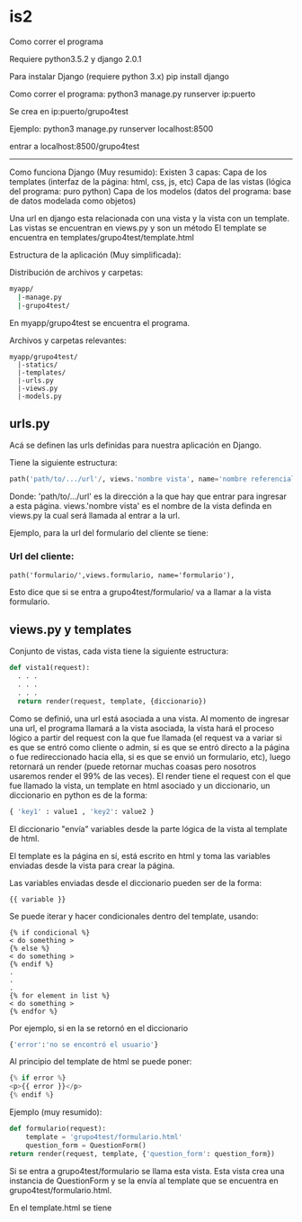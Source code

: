 # is2

Como correr el programa

Requiere python3.5.2 y django 2.0.1

Para instalar Django (requiere python 3.x)
pip install django

Como correr el programa:
python3 manage.py runserver ip:puerto

Se crea en ip:puerto/grupo4test

Ejemplo: 
python3 manage.py runserver localhost:8500

entrar a
localhost:8500/grupo4test

*********************

Como funciona Django (Muy resumido):
Existen 3 capas:
Capa de los templates (interfaz de la página: html, css, js, etc)
Capa de las vistas (lógica del programa: puro python)
Capa de los modelos (datos del programa: base de datos modelada como objetos)

Una url en django esta relacionada con una vista y la vista con un template.
Las vistas se encuentran en views.py y son un método
El template se encuentra en templates/grupo4test/template.html

Estructura de la aplicación (Muy simplificada):

Distribución de archivos y carpetas:

``` bash
myapp/
  |-manage.py
  |-grupo4test/
```
 
En myapp/grupo4test se encuentra el programa.

Archivos y carpetas relevantes:
```
myapp/grupo4test/
  |-statics/ 
  |-templates/
  |-urls.py  
  |-views.py  
  |-models.py
```
 
## urls.py
Acá se definen las urls definidas para nuestra aplicación en Django.

Tiene la siguiente estructura:
``` python
path('path/to/.../url'/, views.'nombre vista', name='nombre referencial'),
```
Donde:
'path/to/.../url' es la dirección a la que hay que entrar para ingresar a esta página.
views.'nombre vista' es el nombre de la vista definda en views.py la cual será llamada al entrar a la url.

Ejemplo, para la url del formulario del cliente se tiene:

### Url del cliente:
    path('formulario/',views.formulario, name='formulario'),

Esto dice que si se entra a grupo4test/formulario/ va a llamar a la vista formulario.

## views.py y templates
Conjunto de vistas, cada vista tiene la siguiente estructura:

``` python
def vista1(request):
  . . .
  . . .
  . . .
  return render(request, template, {diccionario})
```

Como se definió, una url está asociada a una vista. Al momento de ingresar una url, 
el programa llamará a la vista asociada, la vista hará el proceso lógico a partir del request con la que fue llamada (el request va a variar si es que se entró como cliente o admin, si es que se entró directo a la página o fue redireccionado hacia ella, si es que se envió un formulario, etc), luego retornará un render (puede retornar muchas coasas pero nosotros usaremos render el 99% de las veces). El render tiene el request con el que fue llamado la vista, un template en html asociado y un diccionario, un diccionario en python es de la forma: 
```python
{ 'key1' : value1 , 'key2': value2 }
```
El diccionario "envía" variables desde la parte lógica de la vista al template de html.

El template es la página en sí, está escrito en html y toma las variables enviadas desde la vista para crear la página.

Las variables enviadas desde el diccionario pueden ser de la forma: 
```
{{ variable }} 
```
Se puede iterar y hacer condicionales dentro del template, usando:
```
{% if condicional %}
< do something > 
{% else %}
< do something >
{% endif %}
. 
. 
.
{% for element in list %}
< do something >
{% endfor %}
```
Por ejemplo, si en la se retornó en el diccionario
```python
{'error':'no se encontró el usuario'}
```
Al principio del template de html se puede poner:
```python
{% if error %}
<p>{{ error }}</p>
{% endif %}
```

Ejemplo (muy resumido):

```python
def formulario(request):
	template = 'grupo4test/formulario.html'
	question_form = QuestionForm()
return render(request, template, {'question_form': question_form})
```

Si se entra a grupo4test/formulario se llama esta vista.
Esta vista crea una instancia de QuestionForm y se la envía al template que se encuentra en grupo4test/formulario.html.

En el template.html se tiene 

```html

```







  
  




